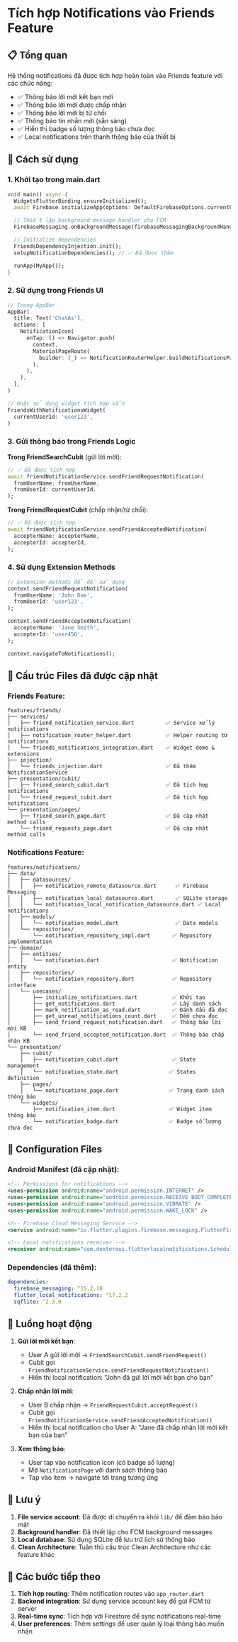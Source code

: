# Tích hợp Notifications vào Friends Feature

## 📋 Tổng quan

Hệ thống notifications đã được tích hợp hoàn toàn vào Friends feature với các chức năng:

- ✅ Thông báo lời mời kết bạn mới
- ✅ Thông báo lời mời được chấp nhận 
- ✅ Thông báo lời mời bị từ chối
- ✅ Thông báo tin nhắn mới (sẵn sàng)
- ✅ Hiển thị badge số lượng thông báo chưa đọc
- ✅ Local notifications trên thanh thông báo của thiết bị

## 🚀 Cách sử dụng

### 1. Khởi tạo trong main.dart

```dart
void main() async {
  WidgetsFlutterBinding.ensureInitialized();
  await Firebase.initializeApp(options: DefaultFirebaseOptions.currentPlatform);

  // Thiết lập background message handler cho FCM
  FirebaseMessaging.onBackgroundMessage(firebaseMessagingBackgroundHandler);

  // Initialize dependencies
  FriendsDependencyInjection.init();
  setupNotificationDependencies(); // ✅ Đã được thêm

  runApp(MyApp());
}
```

### 2. Sử dụng trong Friends UI

```dart
// Trong AppBar
AppBar(
  title: Text('ChatAs'),
  actions: [
    NotificationIcon(
      onTap: () => Navigator.push(
        context,
        MaterialPageRoute(
          builder: (_) => NotificationRouterHelper.buildNotificationsPage(context),
        ),
      ),
    ),
  ],
)

// Hoặc sử dụng widget tích hợp sẵn
FriendsWithNotificationsWidget(
  currentUserId: 'user123',
)
```

### 3. Gửi thông báo trong Friends Logic

**Trong FriendSearchCubit** (gửi lời mời):
```dart
// ✅ Đã được tích hợp
await friendNotificationService.sendFriendRequestNotification(
  fromUserName: fromUserName,
  fromUserId: currentUserId,
);
```

**Trong FriendRequestCubit** (chấp nhận/từ chối):
```dart
// ✅ Đã được tích hợp
await friendNotificationService.sendFriendAcceptedNotification(
  accepterName: accepterName,
  accepterId: accepterId,
);
```

### 4. Sử dụng Extension Methods

```dart
// Extension methods để dễ sử dụng
context.sendFriendRequestNotification(
  fromUserName: 'John Doe',
  fromUserId: 'user123',
);

context.sendFriendAcceptedNotification(
  accepterName: 'Jane Smith', 
  accepterId: 'user456',
);

context.navigateToNotifications();
```

## 📁 Cấu trúc Files đã được cập nhật

### Friends Feature:
```
features/friends/
├── services/
│   ├── friend_notification_service.dart          ✅ Service xử lý notifications
│   ├── notification_router_helper.dart           ✅ Helper routing từ notifications
│   └── friends_notifications_integration.dart    ✅ Widget demo & extensions
├── injection/
│   └── friends_injection.dart                    ✅ Đã thêm NotificationService
├── presentation/cubit/
│   ├── friend_search_cubit.dart                  ✅ Đã tích hợp notifications
│   └── friend_request_cubit.dart                 ✅ Đã tích hợp notifications
└── presentation/pages/
    ├── friend_search_page.dart                   ✅ Đã cập nhật method calls
    └── friend_requests_page.dart                 ✅ Đã cập nhật method calls
```

### Notifications Feature:
```
features/notifications/
├── data/
│   ├── datasources/
│   │   ├── notification_remote_datasource.dart      ✅ Firebase Messaging
│   │   ├── notification_local_datasource.dart       ✅ SQLite storage  
│   │   └── notification_local_notification_datasource.dart ✅ Local notifications
│   ├── models/
│   │   └── notification_model.dart                  ✅ Data models
│   └── repositories/
│       └── notification_repository_impl.dart       ✅ Repository implementation
├── domain/
│   ├── entities/
│   │   └── notification.dart                       ✅ Notification entity
│   ├── repositories/
│   │   └── notification_repository.dart            ✅ Repository interface
│   └── usecases/
│       ├── initialize_notifications.dart           ✅ Khởi tạo
│       ├── get_notifications.dart                  ✅ Lấy danh sách
│       ├── mark_notification_as_read.dart          ✅ Đánh dấu đã đọc
│       ├── get_unread_notifications_count.dart     ✅ Đếm chưa đọc
│       ├── send_friend_request_notification.dart   ✅ Thông báo lời mời KB
│       └── send_friend_accepted_notification.dart  ✅ Thông báo chấp nhận KB
└── presentation/
    ├── cubit/
    │   ├── notification_cubit.dart                 ✅ State management
    │   └── notification_state.dart                ✅ States definition
    ├── pages/
    │   └── notifications_page.dart                ✅ Trang danh sách thông báo
    └── widgets/
        ├── notification_item.dart                 ✅ Widget item thông báo
        └── notification_badge.dart                ✅ Badge số lượng chưa đọc
```

## 🔧 Configuration Files

### Android Manifest (đã cập nhật):
```xml
<!-- Permissions for notifications -->
<uses-permission android:name="android.permission.INTERNET" />
<uses-permission android:name="android.permission.RECEIVE_BOOT_COMPLETED"/>
<uses-permission android:name="android.permission.VIBRATE" />
<uses-permission android:name="android.permission.WAKE_LOCK" />

<!-- Firebase Cloud Messaging Service -->
<service android:name="io.flutter.plugins.firebase.messaging.FlutterFirebaseMessagingService" />

<!-- Local notifications receiver -->
<receiver android:name="com.dexterous.flutterlocalnotifications.ScheduledNotificationReceiver" />
```

### Dependencies (đã thêm):
```yaml
dependencies:
  firebase_messaging: ^15.2.10
  flutter_local_notifications: ^17.2.2
  sqflite: ^2.3.0
```

## 🎯 Luồng hoạt động

1. **Gửi lời mời kết bạn**:
   - User A gửi lời mời → `FriendSearchCubit.sendFriendRequest()`
   - Cubit gọi `FriendNotificationService.sendFriendRequestNotification()`
   - Hiển thị local notification: "John đã gửi lời mời kết bạn cho bạn"

2. **Chấp nhận lời mời**:
   - User B chấp nhận → `FriendRequestCubit.acceptRequest()`
   - Cubit gọi `FriendNotificationService.sendFriendAcceptedNotification()`
   - Hiển thị local notification cho User A: "Jane đã chấp nhận lời mời kết bạn của bạn"

3. **Xem thông báo**:
   - User tap vào notification icon (có badge số lượng)
   - Mở `NotificationsPage` với danh sách thông báo
   - Tap vào item → navigate tới trang tương ứng

## 🚨 Lưu ý

1. **File service account**: Đã được di chuyển ra khỏi `lib/` để đảm bảo bảo mật
2. **Background handler**: Đã thiết lập cho FCM background messages
3. **Local database**: Sử dụng SQLite để lưu trữ lịch sử thông báo
4. **Clean Architecture**: Tuân thủ cấu trúc Clean Architecture như các feature khác

## 🔄 Các bước tiếp theo

1. **Tích hợp routing**: Thêm notification routes vào `app_router.dart`
2. **Backend integration**: Sử dụng service account key để gửi FCM từ server
3. **Real-time sync**: Tích hợp với Firestore để sync notifications real-time
4. **User preferences**: Thêm settings để user quản lý loại thông báo muốn nhận
